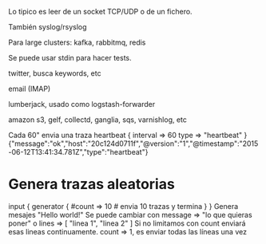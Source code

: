 Lo tipico es leer de un socket TCP/UDP o de un fichero.

También syslog/rsyslog

Para large clusters: kafka, rabbitmq, redis

Se puede usar stdin para hacer tests.

twitter, busca keywords, etc

email (IMAP)

lumberjack, usado como logstash-forwarder

amazon s3, gelf, collectd, ganglia, sqs, varnishlog, etc


Cada 60" envia una traza
heartbeat {
  interval => 60
  type => "heartbeat"
}
{"message":"ok","host":"20c124d0711f","@version":"1","@timestamp":"2015-06-12T13:41:34.781Z","type":"heartbeat"}



# Genera trazas aleatorias
input {
  generator {
    #count => 10 # envia 10 trazas y termina
  }
}
Genera mesajes "Hello world!"
Se puede cambiar con
message => "lo que quieras poner"
o
lines => [
  "linea 1",
  "linea 2"
]
Si no limitamos con count enviará esas lineas continuamente.
count => 1, es enviar todas las líneas una vez
